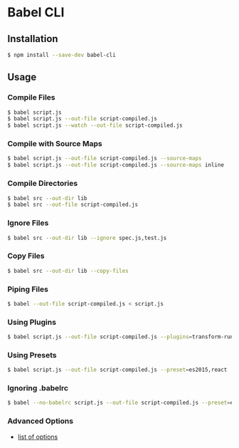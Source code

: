 # Babel CLI

## Installation

```bash
$ npm install --save-dev babel-cli
```

## Usage

### Compile Files

```bash
$ babel script.js
$ babel script.js --out-file script-compiled.js
$ babel script.js --watch --out-file script-compiled.js
```

### Compile with Source Maps

```bash
$ babel script.js --out-file script-compiled.js --source-maps
$ babel script.js --out-file script-compiled.js --source-maps inline
```

### Compile Directories

```bash
$ babel src --out-dir lib
$ babel src --out-file script-compiled.js
```

### Ignore Files

```bash
$ babel src --out-dir lib --ignore spec.js,test.js
```

### Copy Files

```bash
$ babel src --out-dir lib --copy-files
```

### Piping Files

```bash
$ babel --out-file script-compiled.js < script.js
```

### Using Plugins

```bash
$ babel script.js --out-file script-compiled.js --plugins=transform-runtime,transform-es2015-modules-amd
```

### Using Presets

```bash
$ babel script.js --out-file script-compiled.js --preset=es2015,react
```

### Ignoring .babelrc

```bash
$ babel --no-babelrc script.js --out-file script-compiled.js --preset=es2015,react
```

### Advanced Options

* [list of options](https://babeljs.io/docs/core-packages/#options)
